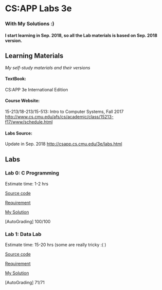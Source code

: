 # CS:APP Labs 3e
### With My Solutions :) 
#### I start learning in Sep. 2018, so all the Lab materials is based on Sep. 2018 version.



## Learning Materials
*My self-study materials and their versions*

#### TextBook: 
CS:APP 3e International Edition

#### Course Website: 
15-213/18-213/15-513: Intro to Computer Systems, Fall 2017
<http://www.cs.cmu.edu/afs/cs/academic/class/15213-f17/www/schedule.html>

#### Labs Source:
Update in Sep. 2018
<http://csapp.cs.cmu.edu/3e/labs.html>


## Labs

### Lab 0: C Programming

Estimate time: 1-2 hrs

[Source code](CLab/cprogramminglab-handout.tar)

[Requirement](CLab/cprogramminglab.pdf)

[My Solution](CLab/handout/) 

[AutoGrading] 100/100

### Lab 1: Data Lab

Estimate time: 15-20 hrs (some are really tricky :( )

[Source code](DataLab/datalab-handout.tar)

[Requirement](DataLab/datalab.pdf)

[My Solution](DataLab/handout/)

[AutoGrading] 71/71

